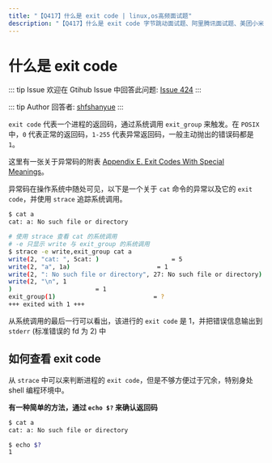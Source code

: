 ```yaml
---
title: "【Q417】什么是 exit code | linux,os高频面试题"
description: "【Q417】什么是 exit code 字节跳动面试题、阿里腾讯面试题、美团小米面试题。"
---
```


# 什么是 exit code

::: tip Issue
欢迎在 Gtihub Issue 中回答此问题: [Issue 424](https://github.com/shfshanyue/Daily-Question/issues/424)
:::

::: tip Author
回答者: [shfshanyue](https://github.com/shfshanyue)
:::

`exit code` 代表一个进程的返回码，通过系统调用 `exit_group` 来触发。在 `POSIX` 中，`0` 代表正常的返回码，`1-255` 代表异常返回码，一般主动抛出的错误码都是 `1`。

这里有一张关于异常码的附表 [Appendix E. Exit Codes With Special Meanings](http://www.tldp.org/LDP/abs/html/exitcodes.html)。

异常码在操作系统中随处可见，以下是一个关于 `cat` 命令的异常以及它的 `exit code`，并使用 `strace` 追踪系统调用。

```bash
$ cat a
cat: a: No such file or directory

# 使用 strace 查看 cat 的系统调用
# -e 只显示 write 与 exit_group 的系统调用
$ strace -e write,exit_group cat a
write(2, "cat: ", 5cat: )                    = 5
write(2, "a", 1a)                        = 1
write(2, ": No such file or directory", 27: No such file or directory) = 27
write(2, "\n", 1
)                       = 1
exit_group(1)                           = ?
+++ exited with 1 +++
```

从系统调用的最后一行可以看出，该进行的 `exit code` 是 1，并把错误信息输出到 `stderr` (标准错误的 fd 为 2) 中

## 如何查看 exit code

从 `strace` 中可以来判断进程的 `exit code`，但是不够方便过于冗余，特别身处 shell 编程环境中。

**有一种简单的方法，通过 `echo $?` 来确认返回码**

```bash
$ cat a
cat: a: No such file or directory

$ echo $?
1
```
